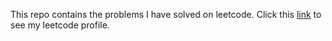 This repo contains the problems I have solved on leetcode. Click this [link](https://leetcode.com/mohamedfawas/) to see my leetcode profile.